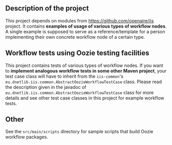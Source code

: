 Description of the project
--------------------------
This project depends on modules from <https://github.com/openaire/iis> project. It contains **examples of usage of various types of workflow nodes**. A single example is supposed to serve as a reference/template for a person implementing their own concrete workflow node of a certain type.

Workflow tests using Oozie testing facilities
---------------------------------------------
This project contains tests of various types of workflow nodes. If you want to **implement analogous workflow tests in some other Maven project**, your test case class will have to inherit from the `iis-common`'s ` eu.dnetlib.iis.common.AbstractOozieWorkflowTestCase` class. Please read the description given in the javadoc of `eu.dnetlib.iis.common.AbstractOozieWorkflowTestCase` class for more details and see other test case classes in this project for example workflow tests. 

Other
-----
See the `src/main/scripts` directory for sample scripts that build Oozie workflow packages.
